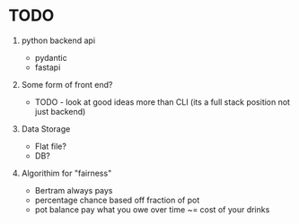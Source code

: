 # TODO

1. python backend api
    - pydantic
    - fastapi
2. Some form of front end?
    - TODO - look at good ideas more than CLI (its a full stack position not just backend)

3. Data Storage
    - Flat file?
    - DB?

4. Algorithim for "fairness"
    - Bertram always pays
    - percentage chance based off fraction of pot
    - pot balance pay what you owe over time ~= cost of your drinks
